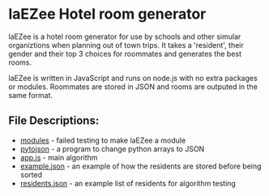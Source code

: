 # laEZee Hotel room generator

laEZee is a hotel room generator for use by schools and other simular
organiztions when planning out of town trips. It takes a 'resident', their
gender and their top 3 choices for roommates and generates the best rooms.

laEZee is written in JavaScript and runs on node.js with no extra packages or
modules. Roommates are stored in JSON and rooms are outputed in the same format.

## File Descriptions:

- [modules](modules) - failed testing to make laEZee a module
- [pytojson](pytojson) - a program to change python arrays to JSON
- [app.js](app.js) - main algorithm
- [example.json](example.json) - an example of how the residents are stored before being sorted
- [residents.json](residents.json) - an example list of residents for algorithm testing
